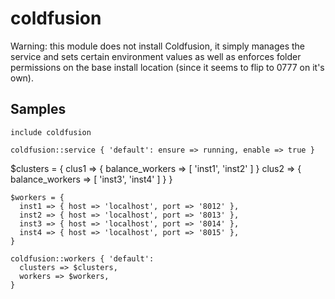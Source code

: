 coldfusion
==========

Warning: this module does not install Coldfusion, it simply manages the service
and sets certain environment values as well as enforces folder permissions on
the base install location (since it seems to flip to 0777 on it's own).

Samples
-------
```
include coldfusion
```
```
coldfusion::service { 'default': ensure => running, enable => true }
```
$clusters = {
  clus1 => { balance_workers => [ 'inst1', 'inst2' ] }
  clus2 => { balance_workers => [ 'inst3', 'inst4' ] }
}
```
$workers = {
  inst1 => { host => 'localhost', port => '8012' },
  inst2 => { host => 'localhost', port => '8013' },
  inst3 => { host => 'localhost', port => '8014' },
  inst4 => { host => 'localhost', port => '8015' },
}
```
```
coldfusion::workers { 'default':
  clusters => $clusters,
  workers => $workers,
}
```